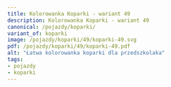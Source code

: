 ```yaml
---
title: Kolorowanka Koparki - wariant 49
description: Kolorowanka Koparki - wariant 49
canonical: /pojazdy/koparki/
variant_of: koparki
image: /pojazdy/koparki/49/koparki-49.svg
pdf: /pojazdy/koparki/49/koparki-49.pdf
alt: "Łatwa kolorowanka koparki dla przedszkolaka"
tags:
- pojazdy
- koparki
---
```

